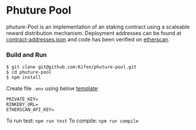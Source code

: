 # Phuture Pool

phuture-Pool is an implementation of an staking contract using a scaleable reward distribution mechanism. Deployment addresses can be found at [contract-addresses.json](https://github.com/Kifen/phuture-pool/blob/main/contract-addresses.json) and code has been verified on [etherscan](https://rinkeby.etherscan.io/address/0x47c1278c0d76026525d83181105E6c7FB270DfEA#code).


### Build and Run
```
$ git clone git@github.com:Kifen/phuture-pool.git
$ cd phuture-pool
$ npm install
```

Create file `.env` using below [template](https://github.com/Kifen/phuture-pool/blob/main/.env.example):

```
PRIVATE_KEY= 
RINKEBY_URL=
ETHERSCAN_API_KEY=
```

To run test: `npm run test`
To compile: `npm run compile`
